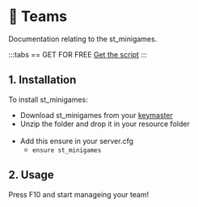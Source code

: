 # 🤝 Teams
Documentation relating to the st_minigames.

:::tabs
== GET FOR FREE
[Get the script](https://shop.stausi.com/package/6526480)
:::

## 1. Installation
To install st_minigames:

- Download st_minigames from your [keymaster](https://keymaster.fivem.net/asset-grants?search=minigames)
- Unzip the folder and drop it in your resource folder <br><br>
- Add this ensure in your server.cfg
  - `ensure st_minigames`

## 2. Usage
Press F10 and start manageing your team!